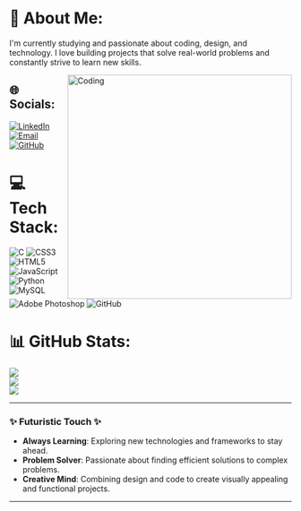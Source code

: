 # 💫 About Me:
I'm currently studying and passionate about coding, design, and technology. I love building projects that solve real-world problems and constantly strive to learn new skills. 

<img align="right" alt="Coding" width="400" src="https://gifdb.com/images/high/computer-programming-html-coding-ygk3aq1mwnfu4360.gif">

## 🌐 Socials:
[![LinkedIn](https://img.shields.io/badge/LinkedIn-%230077B5.svg?logo=linkedin&logoColor=white)](https://linkedin.com/in/himanthbammidi) 
[![Email](https://img.shields.io/badge/Email-D14836?logo=gmail&logoColor=white)](mailto:himanthbammidi2004@gmail.com) 
[![GitHub](https://img.shields.io/badge/GitHub-100000?logo=github&logoColor=white)](https://github.com/Himanth3)

# 💻 Tech Stack:
![C](https://img.shields.io/badge/c-%2300599C.svg?style=for-the-badge&logo=c&logoColor=white) 
![CSS3](https://img.shields.io/badge/css3-%231572B6.svg?style=for-the-badge&logo=css3&logoColor=white) 
![HTML5](https://img.shields.io/badge/html5-%23E34F26.svg?style=for-the-badge&logo=html5&logoColor=white) 
![JavaScript](https://img.shields.io/badge/javascript-%23323330.svg?style=for-the-badge&logo=javascript&logoColor=%23F7DF1E) 
![Python](https://img.shields.io/badge/python-3670A0?style=for-the-badge&logo=python&logoColor=ffdd54)  
![MySQL](https://img.shields.io/badge/mysql-4479A1.svg?style=for-the-badge&logo=mysql&logoColor=white) 
![Adobe Photoshop](https://img.shields.io/badge/adobe%20photoshop-%2331A8FF.svg?style=for-the-badge&logo=adobe%20photoshop&logoColor=white) 
![GitHub](https://img.shields.io/badge/github-%23121011.svg?style=for-the-badge&logo=github&logoColor=white)

# 📊 GitHub Stats:
![](https://github-readme-stats.vercel.app/api?username=Himanth3&theme=dark&hide_border=true&include_all_commits=false&count_private=false&show_icons=true&bg_color=0D1117&title_color=00FF00&text_color=FFFFFF&icon_color=00FF00)<br/>
![](https://github-readme-streak-stats.herokuapp.com/?user=Himanth3&theme=dark&hide_border=true&background=0D1117&stroke=00FF00&ring=00FF00&fire=00FF00&currStreakNum=FFFFFF&sideNums=FFFFFF&currStreakLabel=FFFFFF&sideLabels=FFFFFF&dates=FFFFFF)<br/>
![](https://github-readme-stats.vercel.app/api/top-langs/?username=Himanth3&theme=dark&hide_border=true&include_all_commits=false&count_private=false&layout=compact&bg_color=0D1117&title_color=00FF00&text_color=FFFFFF)

---

### ✨ Futuristic Touch ✨
- **Always Learning**: Exploring new technologies and frameworks to stay ahead.
- **Problem Solver**: Passionate about finding efficient solutions to complex problems.
- **Creative Mind**: Combining design and code to create visually appealing and functional projects.

---

<!-- Proudly created with GPRM ( https://gprm.itsvg.in ) -->
